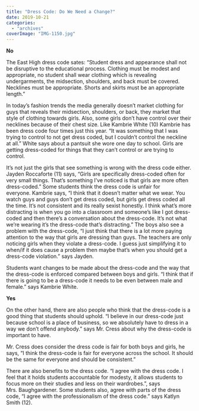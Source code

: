```yaml
---
title: "Dress Code: Do We Need a Change?"
date: 2019-10-21
categories: 
  - "archives"
coverImage: "IMG-1150.jpg"
---
```


**No**

The East High dress code sates: “Student dress and appearance shall not be disruptive to the educational process. Clothing must be modest and appropriate, no student shall wear clothing which is revealing undergarments, the midsection, shoulders, and back must be covered. Necklines must be appropriate. Shorts and skirts must be an appropriate length.” 

In today’s fashion trends the media generally doesn’t market clothing for guys that reveals their midsection, shoulders, or back, they market that style of clothing towards girls. Also, some girls don’t have control over their necklines because of their chest size. Like Kambrie White (10) Kambrie has been dress code four times just this year. “It was something that I was trying to control to not get dress coded, but I couldn’t control the neckline at all.” White says about a pantsuit she wore one day to school. Girls are getting dress-coded for things that they can’t control or are trying to control. 

It’s not just the girls that see something is wrong with the dress code either. Jayden Roccaforte (11) says, “Girls are specifically dress-coded often for very small things. That’s something I’ve noticed is that girls are more often dress-coded.” Some students think the dress code is unfair for everyone. Kambrie says, “I think that it doesn’t matter what we wear. You watch guys and guys don’t get dress coded, but girls get dress coded all the time. It’s not consistent and its really sexist honestly. I think what’s more distracting is when you go into a classroom and someone’s like I got dress-coded and then there’s a conversation about the dress-code. It’s not what we’re wearing it’s the dress-code that’s distracting.” The boys also see a problem with the dress-code, “I just think that there is a lot more paying attention to the way that girls are dressing than guys. The teachers are only noticing girls when they violate a dress-code. I guess just simplifying it to when/if it does cause a problem then maybe that’s when you should get a dress-code violation.” says Jayden. 

Students want changes to be made about the dress-code and the way that the dress-code is enforced compared between boys and girls. “I think that if there is going to be a dress-code it needs to be even between male and female.” says Kambrie White. 

**Yes** 

On the other hand, there are also people who think that the dress-code is a good thing that students should uphold. “I believe in our dress-code just because school is a place of business, so we absolutely have to dress in a way we don’t offend anybody.” says Mr. Cress about why the dress-code is important to have.  

Mr. Cress does consider the dress code is fair for both boys and girls, he says, “I think the dress-code is fair for everyone across the school. It should be the same for everyone and should be consistent.”  

There are also benefits to the dress code. “I agree with the dress code. I feel that it holds students accountable for modesty, it allows students to focus more on their studies and less on their wardrobes.”, says Mrs. Baughgardener. Some students also, agree with parts of the dress code, “I agree with the professionalism of the dress code.” says Katlyn Smith (12).
